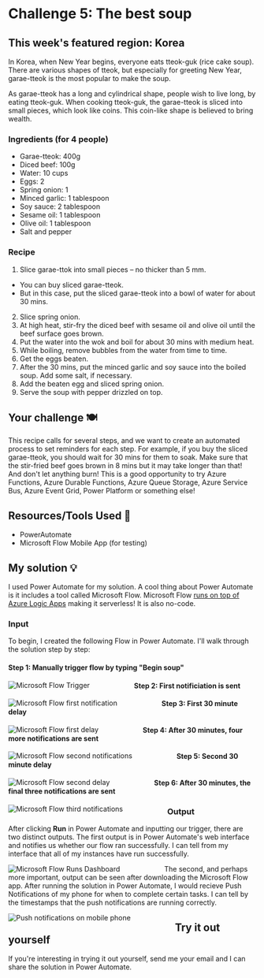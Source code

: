 # Challenge 5: The best soup

## This week's featured region: Korea

In Korea, when New Year begins, everyone eats tteok-guk (rice cake soup). There are various shapes of tteok, but especially for greeting New Year, garae-tteok is the most popular to make the soup.

As garae-tteok has a long and cylindrical shape, people wish to live long, by eating tteok-guk. When cooking tteok-guk, the garae-tteok is sliced into small pieces, which look like coins. This coin-like shape is believed to bring wealth.

### Ingredients (for 4 people)
- Garae-tteok: 400g
- Diced beef: 100g
- Water: 10 cups
- Eggs: 2
- Spring onion: 1
- Minced garlic: 1 tablespoon
- Soy sauce: 2 tablespoon
- Sesame oil: 1 tablespoon
- Olive oil: 1 tablespoon
- Salt and pepper

### Recipe
1. Slice garae-ttok into small pieces – no thicker than 5 mm.
 - You can buy sliced garae-tteok.
 - But in this case, put the sliced garae-tteok into a bowl of water for about 30 mins.
2. Slice spring onion.
3. At high heat, stir-fry the diced beef with sesame oil and olive oil until the beef surface goes brown.
4. Put the water into the wok and boil for about 30 mins with medium heat.
5. While boiling, remove bubbles from the water from time to time.
6. Get the eggs beaten.
7. After the 30 mins, put the minced garlic and soy sauce into the boiled soup. Add some salt, if necessary.
8. Add the beaten egg and sliced spring onion.
9. Serve the soup with pepper drizzled on top.

## Your challenge 🍽
This recipe calls for several steps, and we want to create an automated process to set reminders for each step. For example, if you buy the sliced garae-tteok, you should wait for 30 mins for them to soak. Make sure that the stir-fried beef goes brown in 8 mins but it may take longer than that! And don't let anything burn! This is a good opportunity to try Azure Functions, Azure Durable Functions, Azure Queue Storage, Azure Service Bus, Azure Event Grid, Power Platform or something else!

## Resources/Tools Used 🚀
- PowerAutomate
- Microsoft Flow Mobile App (for testing)

## My solution 💡
I used Power Automate for my solution. A cool thing about Power Automate is it includes a tool called Microsoft Flow. Microsoft Flow [runs on top of Azure Logic Apps](https://www.serverless360.com/blog/azure-logic-apps-vs-microsoft-flow#:~:text=While%20Microsoft%20Flow%2C%20runs%20on,are%20some%20differences%20that%20exist.&text=The%20Microsoft%20Flow%20product%20group,PowerApps%2C%20PowerBI%2C%20and%20Dynamics365.) making it serverless! It is also no-code.

### Input

To begin, I created the following Flow in Power Automate. I'll walk through the solution step by step:

#### Step 1: Manually trigger flow by typing "Begin soup"
<img
  src="photos/trigger.png"
  alt="Microsoft Flow Trigger"
  style="float: left; margin-right: 90px;"
/>

#### Step 2: First notificiation is sent
<img
  src="photos/notification1.png"
  alt="Microsoft Flow first notification"
  style="float: left; margin-right: 90px;"
/>

#### Step 3: First 30 minute delay
<img
  src="photos/delay1.png"
  alt="Microsoft Flow first delay"
  style="float: left; margin-right: 90px;"
/>

#### Step 4: After 30 minutes, four more notifications are sent
<img
  src="photos/notification2.png"
  alt="Microsoft Flow second notifications"
  style="float: left; margin-right: 90px;"
/>

#### Step 5: Second 30 minute delay
<img
  src="photos/delay2.png"
  alt="Microsoft Flow second delay"
  style="float: left; margin-right: 90px;"
/>

#### Step 6: After 30 minutes, the final three notifications are sent
<img
  src="photos/notification3.png"
  alt="Microsoft Flow third notifications"
  style="float: left; margin-right: 90px;"
/>

### Output
After clicking **Run** in Power Automate and inputting our trigger, there are two distinct outputs. The first output is in Power Automate's web interface and notifies us whether our flow ran successfully. I can tell from my interface that all of my instances have run successfully.

<img
  src="photos/runs.png"
  alt="Microsoft Flow Runs Dashboard"
  style="float: left; margin-right: 90px;"
/>

The second, and perhaps more important, output can be seen after downloading the Microsoft Flow app. After running the solution in Power Automate, I would recieve Push Notifications of my phone for when to complete certain tasks. I can tell by the timestamps that the push notifications are running correctly.

<img
  src="photos/output.gif"
  alt="Push notifications on mobile phone"
  style="float: left; margin-right: 90px;"
/>

## Try it out yourself
If you're interesting in trying it out yourself, send me your email and I can share the solution in Power Automate.













